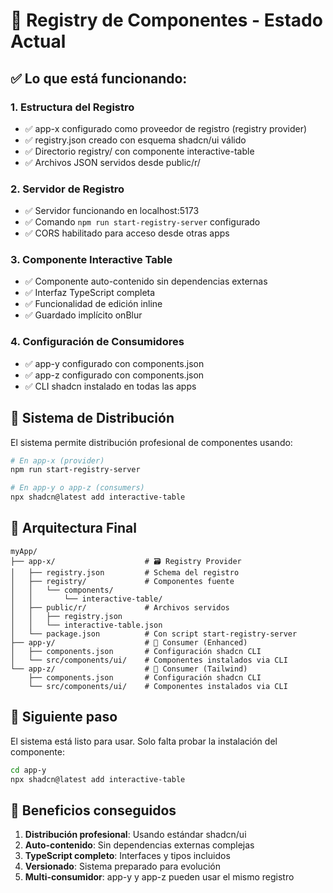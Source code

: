 # 🎉 Registry de Componentes - Estado Actual

## ✅ Lo que está funcionando:

### 1. **Estructura del Registro**
- ✅ app-x configurado como proveedor de registro (registry provider)
- ✅ registry.json creado con esquema shadcn/ui válido
- ✅ Directorio registry/ con componente interactive-table
- ✅ Archivos JSON servidos desde public/r/

### 2. **Servidor de Registro**
- ✅ Servidor funcionando en localhost:5173
- ✅ Comando `npm run start-registry-server` configurado
- ✅ CORS habilitado para acceso desde otras apps

### 3. **Componente Interactive Table**
- ✅ Componente auto-contenido sin dependencias externas
- ✅ Interfaz TypeScript completa
- ✅ Funcionalidad de edición inline
- ✅ Guardado implícito onBlur

### 4. **Configuración de Consumidores**
- ✅ app-y configurado con components.json
- ✅ app-z configurado con components.json
- ✅ CLI shadcn instalado en todas las apps

## 🔧 Sistema de Distribución

El sistema permite distribución profesional de componentes usando:

```bash
# En app-x (provider)
npm run start-registry-server

# En app-y o app-z (consumers)
npx shadcn@latest add interactive-table
```

## 📁 Arquitectura Final

```
myApp/
├── app-x/                    # 🗃️ Registry Provider
│   ├── registry.json         # Schema del registro
│   ├── registry/             # Componentes fuente
│   │   └── components/
│   │       └── interactive-table/
│   ├── public/r/             # Archivos servidos
│   │   ├── registry.json
│   │   └── interactive-table.json
│   └── package.json          # Con script start-registry-server
├── app-y/                    # 🎯 Consumer (Enhanced)
│   ├── components.json       # Configuración shadcn CLI
│   └── src/components/ui/    # Componentes instalados via CLI
└── app-z/                    # 🎨 Consumer (Tailwind)
    ├── components.json       # Configuración shadcn CLI
    └── src/components/ui/    # Componentes instalados via CLI
```

## 🚀 Siguiente paso

El sistema está listo para usar. Solo falta probar la instalación del componente:

```bash
cd app-y
npx shadcn@latest add interactive-table
```

## 🌟 Beneficios conseguidos

1. **Distribución profesional**: Usando estándar shadcn/ui
2. **Auto-contenido**: Sin dependencias externas complejas
3. **TypeScript completo**: Interfaces y tipos incluidos
4. **Versionado**: Sistema preparado para evolución
5. **Multi-consumidor**: app-y y app-z pueden usar el mismo registro

